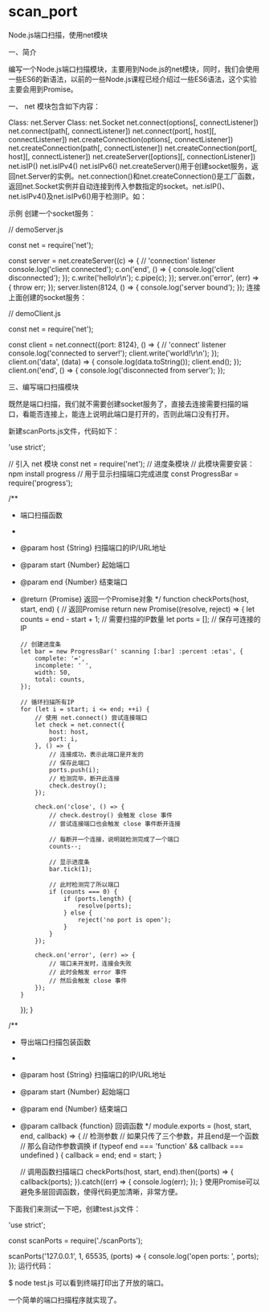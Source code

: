 # scan_port
Node.js端口扫描，使用net模块

一、简介

编写一个Node.js端口扫描模块，主要用到Node.js的net模块，同时，我们会使用一些ES6的新语法，以前的一些Node.js课程已经介绍过一些ES6语法，这个实验主要会用到Promise。

一、
net 模块包含如下内容：

Class: net.Server
Class: net.Socket
net.connect(options[, connectListener])
net.connect(path[, connectListener])
net.connect(port[, host][, connectListener])
net.createConnection(options[, connectListener])
net.createConnection(path[, connectListener])
net.createConnection(port[, host][, connectListener])
net.createServer([options][, connectionListener])
net.isIP()
net.isIPv4()
net.isIPv6()
net.createServer()用于创建socket服务，返回net.Server的实例。net.connection()和net.createConnection()是工厂函数，返回net.Socket实例并自动连接到传入参数指定的socket。net.isIP()、net.isIPv4()及net.isIPv6()用于检测IP。如：

示例
创建一个socket服务：

// demoServer.js

const net = require('net');

const server = net.createServer((c) => {
    // 'connection' listener
    console.log('client connected');
    c.on('end', () => {
        console.log('client disconnected');
    });
    c.write('hello\r\n');
    c.pipe(c);
});
server.on('error', (err) => {
    throw err;
});
server.listen(8124, () => {
    console.log('server bound');
});
连接上面创建的socket服务：

// demoClient.js

const net = require('net');

const client = net.connect({port: 8124}, () => {
    // 'connect' listener
    console.log('connected to server!');
    client.write('world!\r\n');
});
client.on('data', (data) => {
    console.log(data.toString());
    client.end();
});
client.on('end', () => {
    console.log('disconnected from server');
});


三、编写端口扫描模块

既然是端口扫描，我们就不需要创建socket服务了，直接去连接需要扫描的端口，看能否连接上，能连上说明此端口是打开的，否则此端口没有打开。

新建scanPorts.js文件，代码如下：

'use strict';

 // 引入 net 模块
const net = require('net');
// 进度条模块
// 此模块需要安装：npm install progress
// 用于显示扫描端口完成进度
const ProgressBar = require('progress');

 /**
  * 端口扫描函数
  *
  * @param host {String} 扫描端口的IP/URL地址
  * @param start {Number} 起始端口
  * @param end {Number} 结束端口
  * @return {Promise} 返回一个Promise对象
  */
function checkPorts(host, start, end) {
    // 返回Promise
    return new Promise((resolve, reject) => {
        let counts = end - start + 1; // 需要扫描的IP数量
        let ports = []; // 保存可连接的IP

        // 创建进度条
        let bar = new ProgressBar(' scanning [:bar] :percent :etas', {
            complete: '=',
            incomplete: ' ',
            width: 50,
            total: counts,
        });

        // 循环扫描所有IP
        for (let i = start; i <= end; ++i) {
            // 使用 net.connect() 尝试连接端口
            let check = net.connect({
                host: host,
                port: i,
            }, () => {
                // 连接成功，表示此端口是开发的
                // 保存此端口
                ports.push(i);
                // 检测完毕，断开此连接
                check.destroy();
            });

            check.on('close', () => {
                // check.destroy() 会触发 close 事件
                // 尝试连接端口也会触发 close 事件断开连接

                // 每断开一个连接，说明就检测完成了一个端口
                counts--;

                // 显示进度条
                bar.tick(1);

                // 此时检测完了所以端口
                if (counts === 0) {
                    if (ports.length) {
                        resolve(ports);
                    } else {
                        reject('no port is open');
                    }
                }
            });

            check.on('error', (err) => {
                // 端口未开发时，连接会失败
                // 此时会触发 error 事件
                // 然后会触发 close 事件
            });
        }
    });
}

/**
 * 导出端口扫描包装函数
 *
 * @param host {String} 扫描端口的IP/URL地址
 * @param start {Number} 起始端口
 * @param end {Number} 结束端口
 * @param callback {function} 回调函数
 */
module.exports = (host, start, end, callback) => {
    // 检测参数
    // 如果只传了三个参数，并且end是一个函数
    // 那么自动作参数调换
    if (typeof end === 'function' && callback === undefined ) {
        callback = end;
        end = start;
    }

    // 调用函数扫描端口
    checkPorts(host, start, end).then((ports) => {
        callback(ports);
    }).catch((err) => {
        console.log(err);
    });
}
使用Promise可以避免多层回调函数，使得代码更加清晰，非常方便。

下面我们来测试一下吧，创建test.js文件：

'use strict';

const scanPorts = require('./scanPorts');

scanPorts('127.0.0.1', 1, 65535, (ports) => {
    console.log('open ports: ', ports);
});
运行代码：

$ node test.js
可以看到终端打印出了开放的端口。

一个简单的端口扫描程序就实现了。